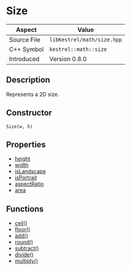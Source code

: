 # Size
| Aspect | Value |
| --- | --- |
| Source File | `libKestrel/math/size.hpp` |
| C++ Symbol | `kestrel::math::size` |
| Introduced | Version 0.8.0 |
## Description
Represents a 2D size.
## Constructor
```
Size(w, h)
```
## Properties

 - [height](height.md)
 - [width](width.md)
 - [isLandscape](isLandscape.md)
 - [isPortrait](isPortrait.md)
 - [aspectRatio](aspectRatio.md)
 - [area](area.md)
## Functions

 - [ceil()](ceil.md)
 - [floor()](floor.md)
 - [add()](add.md)
 - [round()](round.md)
 - [subtract()](subtract.md)
 - [divide()](divide.md)
 - [multiply()](multiply.md)
